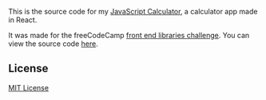 This is the source code for my [JavaScript Calculator](http://edkerforne.github.io/javascript-calculator), a calculator app made in React.

It was made for the freeCodeCamp [front end libraries challenge](https://www.freecodecamp.org/learn/front-end-libraries/front-end-libraries-projects/build-a-javascript-calculator). You can view the source code [here](https://github.com/edkerforne/javascript-calculator/tree/master).

## License

[MIT License](https://github.com/edkerforne/javascript-calculator/blob/master/LICENSE.md)
